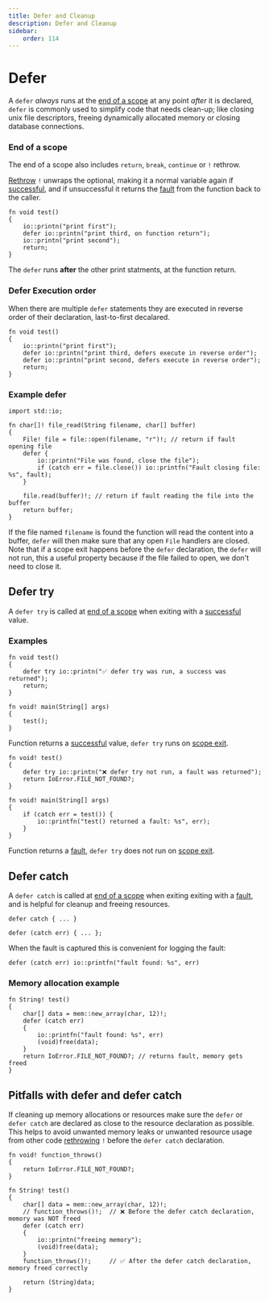 ```yaml
---
title: Defer and Cleanup
description: Defer and Cleanup
sidebar:
    order: 114
---
```


# Defer 

A `defer` *always* runs at the [end of a scope](#end-of-a-scope) at any point *after* it is declared, `defer` is commonly used to simplify code that needs clean-up; like closing unix file descriptors, freeing dynamically allocated memory or closing database connections.

### End of a scope
The end of a scope also includes `return`, `break`, `continue` or `!` rethrow. 

[Rethrow](../optionals/#using-the-rethrow-operator--to-unwrap-an-optional-value) `!` unwraps the optional, making it a normal variable again if [successful](../optionals), and if unsuccessful it returns the [fault](../optionals) from the function back to the caller.

```c3
fn void test() 
{
    io::printn("print first");
    defer io::printn("print third, on function return");
    io::printn("print second");
    return;
}
```
The `defer` runs **after** the other print statments, at the function return.

### Defer Execution order
When there are multiple `defer` statements they are executed in reverse order of their declaration, last-to-first decalared. 


```c3
fn void test() 
{
    io::printn("print first");
    defer io::printn("print third, defers execute in reverse order");
    defer io::printn("print second, defers execute in reverse order");
    return;
}
```

### Example defer


```c3
import std::io;

fn char[]! file_read(String filename, char[] buffer)
{   
    File! file = file::open(filename, "r")!; // return if fault opening file
    defer { 
        io::printn("File was found, close the file"); 
        if (catch err = file.close()) io::printfn("Fault closing file: %s", fault); 
    }

    file.read(buffer)!; // return if fault reading the file into the buffer
    return buffer;
}
```

If the file named `filename` is found the function will read the content into a buffer, `defer` will then make sure that any open `File` handlers are closed. 
Note that if a scope exit happens before the `defer` declaration, the `defer` will not run, this a useful property because if the file failed to open, we don't need to close it.


## Defer try

A `defer try` is called at [end of a scope](#end-of-a-scope) when exiting with a [successful](../optionals) value.


### Examples

```c3
fn void test() 
{
    defer try io::printn("✅ defer try was run, a success was returned"); 
    return;
}

fn void! main(String[] args) 
{
    test();
}
```
Function returns a [successful](../optionals) value, `defer try` runs on [scope exit](#end-of-a-scope).

```c3
fn void! test() 
{
    defer try io::printn("❌ defer try not run, a fault was returned");
    return IoError.FILE_NOT_FOUND?;
}

fn void! main(String[] args) 
{
    if (catch err = test()) {
        io::printfn("test() returned a fault: %s", err);
    }
}
```
Function returns a [fault](../optionals), `defer try` does not run on [scope exit](#end-of-a-scope).



## Defer catch

A `defer catch` is called at [end of a scope](#end-of-a-scope) when exiting exiting with a [fault](../optionals), and is helpful for cleanup and freeing resources.
 

```c3
defer catch { ... }
```

```c3
defer (catch err) { ... };
```
When the fault is captured this is convenient for logging the fault:
```c3
defer (catch err) io::printfn("fault found: %s", err)
```
### Memory allocation example


```c3
fn String! test()
{
    char[] data = mem::new_array(char, 12)!;
    defer (catch err) 
    {
        io::printfn("fault found: %s", err)
        (void)free(data);
    }
    return IoError.FILE_NOT_FOUND?; // returns fault, memory gets freed
}
```

## Pitfalls with defer and defer catch
If cleaning up memory allocations or resources make sure the `defer` or `defer catch` are declared as close to the resource declaration as possible. This helps to avoid unwanted memory leaks or unwanted resource usage from other code [rethrowing](../optionals/#using-the-rethrow-operator--to-unwrap-an-optional-value) `!` before the `defer catch` declaration. 

```c3
fn void! function_throws() 
{
    return IoError.FILE_NOT_FOUND?;
}

fn String! test()
{
    char[] data = mem::new_array(char, 12)!;
    // function_throws()!;  // ❌ Before the defer catch declaration, memory was NOT freed
    defer (catch err) 
    {
        io::printn("freeing memory");
        (void)free(data);
    }
    function_throws()!;     // ✅ After the defer catch declaration, memory freed correctly

    return (String)data; 
}
```


